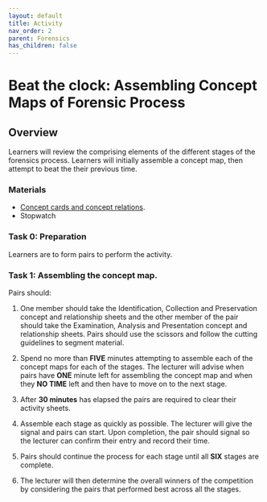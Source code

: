 ```yaml
---
layout: default
title: Activity
nav_order: 2
parent: Forensics
has_children: false
---
```


# Beat the clock: Assembling Concept Maps of Forensic Process

## Overview
Learners will review the comprising elements of the different stages of the forensics process. Learners will initially assemble a concept map, then attempt to beat the their previous time.

### Materials
* [Concept cards and concept relations](resources/conceptMaps.pdf).
* Stopwatch

### Task 0: Preparation
Learners are to form pairs to perform the activity.

### Task 1: Assembling the concept map.
Pairs should:

1. One member should take the Identification, Collection and Preservation concept and relationship sheets and the other member of the pair should take the Examination, Analysis and Presentation concept and relationship sheets. Pairs should use the scissors and follow the cutting guidelines to segment material.

2. Spend no more than **FIVE** minutes attempting to assemble each of the concept maps for each of the stages. The lecturer will advise when pairs have **ONE** minute left for assembling the concept map and when they **NO TIME** left and then have to move on to the next stage.

3. After **30 minutes** has elapsed the pairs are required to clear their activity sheets.

4. Assemble each stage as quickly as possible. The lecturer will give the signal and pairs can start. Upon completion, the pair should signal so the lecturer can confirm their entry and record their time.

5. Pairs should continue the process for each stage until all **SIX** stages are complete.

6. The lecturer will then determine the overall winners of the competition by considering the pairs that performed best across all the stages.

